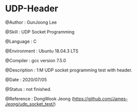 # UDP-Header

@Author : GunJoong Lee

@Skill : UDP Socket Programming

@Language : C

@Environment : Ubuntu 18.04.3 LTS

@Compiler : gcc version 7.5.0


@Description : 1:M UDP socket programming test with header.

@Date : 2020/07/05

@Status : not finished.



@Reference : DongWook Jeong (https://github.com/James-Jeong/udp_socket_test/)



